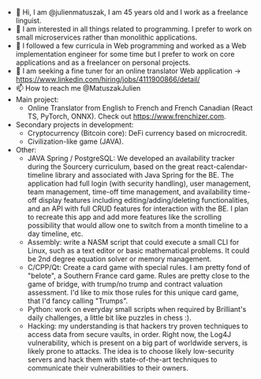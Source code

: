 - 👋 Hi, I am @julienmatuszak, I am 45 years old and I work as a freelance linguist.
- 👀 I am interested in all things related to programming. I prefer to work on small microservices rather than monolithic applications.
- 🌱 I followed a few curricula in Web programming and worked as a Web implementation engineer for some time but I prefer to work on core applications and as a freelancer on personal projects.
- 💞️ I am seeking a fine tuner for an online translator Web application -> https://www.linkedin.com/hiring/jobs/4111900866/detail/
- 📫 How to reach me @MatuszakJulien
- Main project:
    - Online Translator from English to French and French Canadian (React TS, PyTorch, ONNX). Check out https://www.frenchizer.com.
- Secondary projects in development:
    - Cryptocurrency (Bitcoin core): DeFi currency based on microcredit.
    - Civilization-like game (JAVA).
- Other:
    - JAVA Spring / PostgreSQL: We developed an availability tracker during the Sourcery curriculum, based on the great react-calendar-timeline library and associated with Java Spring for the BE. The application had full login (with security handling), user management, team management, time-off time management, and availability time-off display features including editing/adding/deleting functionalities, and an API with full CRUD features for interaction with the BE. I plan to recreate this app and add more features like the scrolling possibility that would allow one to switch from a month timeline to a day timeline, etc.
    - Assembly: write a NASM script that could execute a small CLI for Linux, such as a text editor or basic mathematical problems. It could be 2nd degree equation solver or memory management.
    - C/CPP/Qt: Create a card game with special rules. I am pretty fond of "belote", a Southern France card game. Rules are pretty close to the game of bridge, with trump/no trump and contract valuation assessment. I'd like to mix those rules for this unique card game, that I'd fancy calling "Trumps".
    - Python: work on everyday small scripts when required by Brilliant's daily challenges, a little bit like puzzles in chess :).
    - Hacking: my understanding is that hackers try proven techniques to access data from secure vaults, in order. Right now, the Log4J vulnerability, which is present on a big part of worldwide servers, is likely prone to attacks. The idea is to choose likely low-security servers and hack them with state-of-the-art techniques to communicate their vulnerabilities to their owners.

<!---
julienmatuszak/julienmatuszak is a ✨ special ✨ repository because its `README.md` (this file) appears on your GitHub profile.
You can click the Preview link to take a look at your changes.
--->
